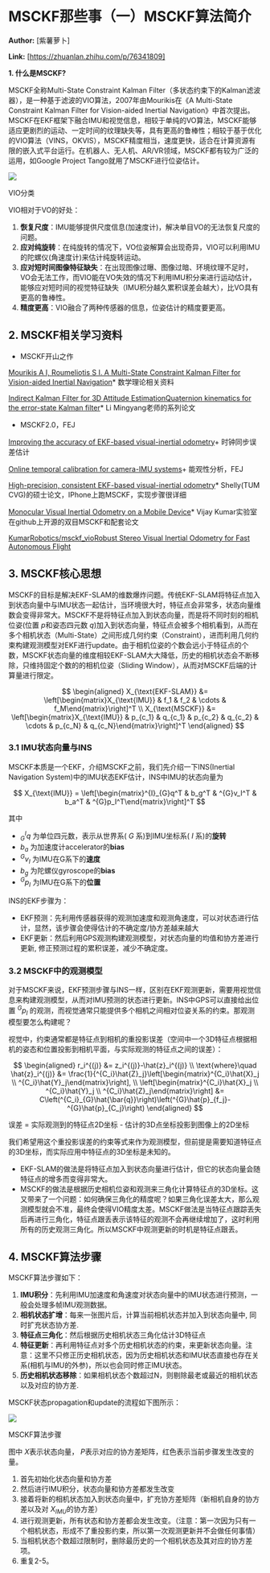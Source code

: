 # MSCKF那些事（一）MSCKF算法简介

 **Author:** [紫薯萝卜]

 **Link:** [https://zhuanlan.zhihu.com/p/76341809]

**1. 什么是MSCKF?**

MSCKF全称Multi-State Constraint Kalman Filter（多状态约束下的Kalman滤波器），是一种基于滤波的VIO算法，2007年由Mourikis在《A Multi-State Constraint Kalman Filter for Vision-aided Inertial Navigation》中首次提出。MSCKF在EKF框架下融合IMU和视觉信息，相较于单纯的VO算法，MSCKF能够适应更剧烈的运动、一定时间的纹理缺失等，具有更高的鲁棒性；相较于基于优化的VIO算法（VINS，OKVIS），MSCKF精度相当，速度更快，适合在计算资源有限的嵌入式平台运行。在机器人、无人机、AR/VR领域，MSCKF都有较为广泛的运用，如Google Project Tango就用了MSCKF进行位姿估计。

![]((20190802)MSCKF那些事一MSCKF算法简介_紫薯萝卜/v2-50cb0d5bca703e9a9267bf78596b1575_1440w.jpg)  


VIO分类

  
  
VIO相对于VO的好处：

1. **恢复尺度**：IMU能够提供尺度信息(加速度计)，解决单目VO的无法恢复尺度的问题。
2. **应对纯旋转**：在纯旋转的情况下，VO位姿解算会出现奇异，VIO可以利用IMU的陀螺仪(角速度计)来估计纯旋转运动。
3. **应对短时间图像特征缺失**：在出现图像过曝、图像过暗、环境纹理不足时，VO会无法工作，而VIO能在VO失效的情况下利用IMU积分来进行运动估计，能够应对短时间的视觉特征缺失（IMU积分越久累积误差会越大），比VO具有更高的鲁棒性。
4. **精度更高**：VIO融合了两种传感器的信息，位姿估计的精度要更高。

## 2. MSCKF相关学习资料  
* MSCKF开山之作

[Mourikis A I, Roumeliotis S I. A Multi-State Constraint Kalman Filter for Vision-aided Inertial Navigation](https://www-users.cs.umn.edu/~stergios/papers/ICRA07-MSCKF.pdf)* 数学理论相关资料

[Indirect Kalman Filter for 3D Attitude Estimation](http://mars.cs.umn.edu/tr/reports/Trawny05b.pdf)[Quaternion kinematics for the error-state Kalman filter](http://www.iri.upc.edu/people/jsola/JoanSola/objectes/notes/kinematics.pdf)* Li Mingyang老师的系列论文
+ MSCKF2.0，FEJ

[Improving the accuracy of EKF-based visual-inertial odometry](http://citeseerx.ist.psu.edu/viewdoc/download;jsessionid=188A46DC6DD79B40220CE2E9CCB42647?doi=10.1.1.261.1422&rep=rep1&type=pdf)+ 时钟同步误差估计

[Online temporal calibration for camera-IMU systems](https://intra.ece.ucr.edu/~mourikis/papers/Li2014IJRR\_timing.pdf)+ 能观性分析，FEJ

[High-precision, consistent EKF-based visual-inertial odometry](https://intra.ece.ucr.edu/~mourikis/papers/Li2013IJRR.pdf)* Shelly(TUM CVG)的硕士论文，IPhone上跑MSCKF，实现步骤很详细

[Monocular Visual Inertial Odometry on a Mobile Device](https://vision.in.tum.de/\_media/spezial/bib/shelley14msc.pdf)* Vijay Kumar实验室在github上开源的双目MSCKF和配套论文

[KumarRobotics/msckf\_vio](https://github.com/KumarRobotics/msckf\_vio)[Robust Stereo Visual Inertial Odometry for Fast Autonomous Flight](https://arxiv.org/pdf/1712.00036.pdf)

## 3. MSCKF核心思想  
MSCKF的目标是解决EKF-SLAM的维数爆炸问题。传统EKF-SLAM将特征点加入到状态向量中与IMU状态一起估计，当环境很大时，特征点会非常多，状态向量维数会变得非常大。MSCKF不是将特征点加入到状态向量，而是将不同时刻的相机位姿(位置 $p$和姿态四元数 $q$)加入到状态向量，特征点会被多个相机看到，从而在多个相机状态（Multi-State）之间形成几何约束（Constraint），进而利用几何约束构建观测模型对EKF进行update。由于相机位姿的个数会远小于特征点的个数，MSCKF状态向量的维度相较EKF-SLAM大大降低，历史的相机状态会不断移除，只维持固定个数的的相机位姿（Sliding Window），从而对MSCKF后端的计算量进行限定。

$$
\begin{aligned}
X_{\text{EKF-SLAM}} &= \left[\begin{matrix}X_{\text{IMU}} & f_1 & f_2 & \cdots & f_M\end{matrix}\right]^T \\
X_{\text{MSCKF}} &= \left[\begin{matrix}X_{\text{IMU}} & p_{c_1} & q_{c_1} & p_{c_2} & q_{c_2} & \cdots & p_{c_N} & q_{c_N}\end{matrix}\right]^T
\end{aligned}
$$

### 3.1 IMU状态向量与INS  
MSCKF本质是一个EKF，介绍MSCKF之前，我们先介绍一下INS(Inertial Navigation System)中的IMU状态EKF估计，INS中IMU的状态向量为

$$
X_{\text{IMU}} = \left[\begin{matrix}^{I}_{G}q^T & b_g^T & ^{G}v_I^T & b_a^T & ^{G}p_I^T\end{matrix}\right]^T
$$

其中

* $^{I}_{G}q$ 为单位四元数，表示从世界系( $G$ 系)到IMU坐标系( $I$ 系)的**旋转**
* $b_a$ 为加速度计accelerator的**bias**
* $^{G}v_I$ 为IMU在G系下的**速度**
* $b_g$ 为陀螺仪gyroscope的**bias**
* $^{G}p_I$ 为IMU在G系下的**位置**

INS的EKF步骤为：

* EKF预测：先利用传感器获得的观测加速度和观测角速度，可以对状态进行估计，显然，该步骤会使得估计的不确定度/协方差越来越大
* EKF更新：然后利用GPS观测构建观测模型，对状态向量的均值和协方差进行更新, 修正预测过程的累积误差，减少不确定度。

### 3.2 MSCKF中的观测模型  
对于MSCKF来说，EKF预测步骤与INS一样，区别在EKF观测更新，需要用视觉信息来构建观测模型，从而对IMU预测的状态进行更新。INS中GPS可以直接给出位置 $^{G}p_I$ 的观测，而视觉通常只能提供多个相机之间相对位姿关系的约束。那观测模型要怎么构建呢？

视觉中，约束通常都是特征点到相机的重投影误差（空间中一个3D特征点根据相机的姿态和位置投影到相机平面，与实际观测的特征点之间的误差）：

$$
\begin{aligned}
r_i^{(j)} &= z_i^{(j)}-\hat{z}_i^{(j)} \\
\text{where}\quad \hat{z}_i^{(j)} &= \frac{1}{^{C_i}\hat{Z}_j}\left[\begin{matrix}^{C_i}\hat{X}_j \\ ^{C_i}\hat{Y}_j\end{matrix}\right], \\
\left[\begin{matrix}^{C_i}\hat{X}_j \\ ^{C_i}\hat{Y}_j \\ ^{C_i}\hat{Z}_j\end{matrix}\right] &= C\left(^{C_i}_{G}\hat{\bar{q}}\right)\left(^{G}\hat{p}_{f_j}-^{G}\hat{p}_{C_j}\right)
\end{aligned}
$$

误差 = 实际观测到的特征点2D坐标 - 估计的3D点坐标投影到图像上的2D坐标

我们希望用这个重投影误差的约束等式来作为观测模型，但前提是需要知道特征点的3D坐标，而实际应用中特征点的3D坐标是未知的。

* EKF-SLAM的做法是将特征点加入到状态向量进行估计，但它的状态向量会随特征点的增多而变得非常大。
* MSCKF的做法是根据历史相机位姿和观测来三角化计算特征点的3D坐标。这又带来了一个问题：如何确保三角化的精度呢？如果三角化误差太大，那么观测模型就会不准，最终会使得VIO精度太差。MSCKF做法是当特征点跟踪丢失后再进行三角化，特征点跟丢表示该特征的观测不会再继续增加了，这时利用所有的历史观测三角化。所以MSCKF中观测更新的时机是特征点跟丢。

## 4. MSCKF算法步骤  
MSCKF算法步骤如下：

1. **IMU积分**：先利用IMU加速度和角速度对状态向量中的IMU状态进行预测，一般会处理多帧IMU观测数据。
2. **相机状态扩增**：每来一张图片后，计算当前相机状态并加入到状态向量中, 同时扩充状态协方差.
3. **特征点三角化**：然后根据历史相机状态三角化估计3D特征点
4. **特征更新**：再利用特征点对多个历史相机状态的约束，来更新状态向量。注意：这里不只修正历史相机状态，因为历史相机状态和IMU状态直接也存在关系(相机与IMU的外参)，所以也会同时修正IMU状态。
5. **历史相机状态移除**：如果相机状态个数超过N，则剔除最老或最近的相机状态以及对应的协方差.

MSCKF状态propagation和update的流程如下图所示：

![]((20190802)MSCKF那些事一MSCKF算法简介_紫薯萝卜/v2-2c12fabd67e26a57d3b984c0046493b4_1440w.jpg)  


MSCKF算法步骤

  
  
图中 $X$表示状态向量， $P$表示对应的协方差矩阵，红色表示当前步骤发生改变的量。

1. 首先初始化状态向量和协方差
2. 然后进行IMU积分，状态向量和协方差都发生改变
3. 接着将新的相机状态加入到状态向量中，扩充协方差矩阵（新相机自身的协方差以及对 $X_{IMU}$的协方差）
4. 进行观测更新，所有状态和协方差都会发生改变。（注意：第一次因为只有一个相机状态，形成不了重投影约束，所以第一次观测更新并不会做任何事情）
5. 当相机状态个数超过限制时，删除最历史的一个相机状态及其对应的协方差项。
6. 重复2-5。
